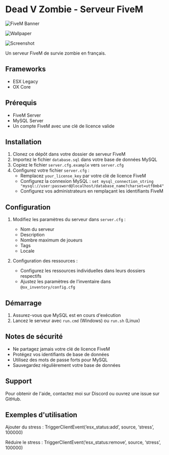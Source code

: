 # Dead V Zombie - Serveur FiveM

![FiveM Banner](img/fivem_banner.gif)

![Wallpaper](img/Zwallpaper)

![Screenshot](img/Zscreenshot)

Un serveur FiveM de survie zombie en français.

## Frameworks

- ESX Legacy
- OX Core

## Prérequis

- FiveM Server
- MySQL Server
- Un compte FiveM avec une clé de licence valide

## Installation

1. Clonez ce dépôt dans votre dossier de serveur FiveM
2. Importez le fichier `database.sql` dans votre base de données MySQL
3. Copiez le fichier `server.cfg.example` vers `server.cfg`
4. Configurez votre fichier `server.cfg` :
   - Remplacez `your_license_key` par votre clé de licence FiveM
   - Configurez la connexion MySQL : `set mysql_connection_string "mysql://user:password@localhost/database_name?charset=utf8mb4"`
   - Configurez vos administrateurs en remplaçant les identifiants FiveM

## Configuration

1. Modifiez les paramètres du serveur dans `server.cfg` :
   - Nom du serveur
   - Description
   - Nombre maximum de joueurs
   - Tags
   - Locale

2. Configuration des ressources :
   - Configurez les ressources individuelles dans leurs dossiers respectifs
   - Ajustez les paramètres de l'inventaire dans `@ox_inventory/config.cfg`

## Démarrage

1. Assurez-vous que MySQL est en cours d'exécution
2. Lancez le serveur avec `run.cmd` (Windows) ou `run.sh` (Linux)

## Notes de sécurité

- Ne partagez jamais votre clé de licence FiveM
- Protégez vos identifiants de base de données
- Utilisez des mots de passe forts pour MySQL
- Sauvegardez régulièrement votre base de données

## Support

Pour obtenir de l'aide, contactez moi sur Discord ou ouvrez une issue sur GitHub.

## Exemples d'utilisation

Ajouter du stress :
TriggerClientEvent(‘esx_status:add’, source, ‘stress’, 100000)

Réduire le stress :
TriggerClientEvent(‘esx_status:remove’, source, ‘stress’, 100000)